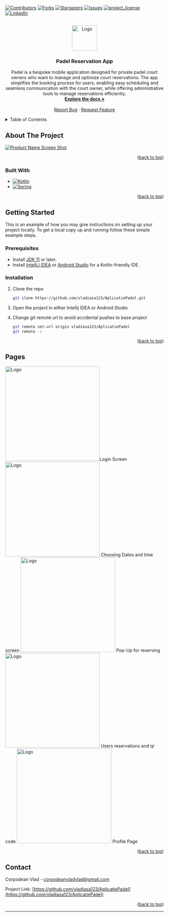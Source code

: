 
<a id="readme-top"></a>

[![Contributors][contributors-shield]][contributors-url]
[![Forks][forks-shield]][forks-url]
[![Stargazers][stars-shield]][stars-url]
[![Issues][issues-shield]][issues-url]
[![project_license][license-shield]][license-url]
[![LinkedIn][linkedin-shield]][linkedin-url]

<br />
<div align="center">
  <a href="https://github.com/vladiasa123/AplicatiePadel">
    <img src="images/logo.png" alt="Logo" width="80" height="80">
  </a>

<h3 align="center">Padel Reservation App</h3>

  <p align="center">
    Padel is a bespoke mobile application designed for private padel court owners who want to manage and optimize court reservations. The app simplifies the booking process for users, enabling easy scheduling and seamless communication with the court owner, while offering administrative tools to manage reservations efficiently.
    <br />
    <a href="https://github.com/vladiasa123/AplicatiePadel"><strong>Explore the docs »</strong></a>
    <br />
    <br />
    <a href="https://github.com/vladiasa123/AplicatiePadel/issues/new?labels=bug&template=bug-report---.md">Report Bug</a>
    ·
    <a href="https://github.com/vladiasa123/AplicatiePadel/issues/new?labels=enhancement&template=feature-request---.md">Request Feature</a>
  </p>
</div>


<details>
  <summary>Table of Contents</summary>
  <ol>
    <li>
      <a href="#about-the-project">About The Project</a>
      <ul>
        <li><a href="#built-with">Built With</a></li>
      </ul>
    </li>
    <li>
      <a href="#getting-started">Getting Started</a>
      <ul>
        <li><a href="#prerequisites">Prerequisites</a></li>
        <li><a href="#installation">Installation</a></li>
      </ul>
    </li>
    <li><a href="#Pages">Pages</a></li>
    <li><a href="#contact">Contact</a></li>
  </ol>
</details>



## About The Project

[![Product Name Screen Shot][product-screenshot]](https://galmmtmm.ro/wp-content/uploads/2024/12/banner.png)

<p align="right">(<a href="#readme-top">back to top</a>)</p>

### Built With

- [![Kotlin][JQuery.com]][JQuery-url]
- [![Spring][Spring.com]][JQuery-url]

<p align="right">(<a href="#readme-top">back to top</a>)</p>



## Getting Started

This is an example of how you may give instructions on setting up your project locally.
To get a local copy up and running follow these simple example steps.

### Prerequisites

- Install [JDK 11](https://adoptopenjdk.net/) or later.
- Install [IntelliJ IDEA](https://www.jetbrains.com/idea/) or [Android Studio](https://developer.android.com/studio) for a Kotlin-friendly IDE.

### Installation

2. Clone the repo
   ```sh
   git clone https://github.com/vladiasa123/AplicatiePadel.git
   ```
3. Open the project in either Intellij IDEA or Android Studio

4. Change git remote url to avoid accidental pushes to base project
   ```sh
   git remote set-url origin vladiasa123/AplicatiePadel
   git remote -v
   ```

<p align="right">(<a href="#readme-top">back to top</a>)</p>

## Pages

<img href="#Pages" src="https://galmmtmm.ro/wp-content/uploads/2025/01/Screenshot-2025-01-17-124154.png" alt="Logo" height = 300px>Login Screen
<img src="https://galmmtmm.ro/wp-content/uploads/2025/01/Screenshot-2025-01-17-124208.png" alt="Logo" height = 300px> Choosing Dates and time screen
<img src="https://galmmtmm.ro/wp-content/uploads/2025/01/Screenshot-2025-01-17-124214.png" alt="Logo" height = 300px> Pop-Up for reserving
<img src="https://galmmtmm.ro/wp-content/uploads/2025/01/Screenshot-2025-01-17-124220.png" alt="Logo" height = 300px> Users reservations and qr code
<img src="https://galmmtmm.ro/wp-content/uploads/2025/01/Screenshot-2025-01-17-124224.png" alt="Logo" height = 300px> Profile Page

<p align="right">(<a href="#readme-top">back to top</a>)</p>

## Contact

Corpodean Vlad - corpodeanvladvlad@gmail.com

Project Link: [https://github.com/vladiasa123/AplicatiePadel](https://github.com/vladiasa123/AplicatiePadel)

<p align="right">(<a href="#readme-top">back to top</a>)</p>

[contributors-shield]: https://img.shields.io/github/contributors/vladiasa123/AplicatiePadel.svg?style=for-the-badge
[contributors-url]: https://github.com/vladiasa123/AplicatiePadel/graphs/contributors
[forks-shield]: https://img.shields.io/github/forks/vladiasa123/AplicatiePadel.svg?style=for-the-badge
[forks-url]: https://github.com/vladiasa123/AplicatiePadel/network/members
[stars-shield]: https://img.shields.io/github/stars/vladiasa123/AplicatiePadel.svg?style=for-the-badge
[stars-url]: https://github.com/vladiasa123/AplicatiePadel/stargazers
[issues-shield]: https://img.shields.io/github/issues/vladiasa123/AplicatiePadel.svg?style=for-the-badge
[issues-url]: https://github.com/vladiasa123/AplicatiePadel/issues
[license-shield]: https://img.shields.io/github/license/vladiasa123/AplicatiePadel.svg?style=for-the-badge
[license-url]: https://github.com/vladiasa123/AplicatiePadel/blob/master/LICENSE.txt
[linkedin-shield]: https://img.shields.io/badge/-LinkedIn-black.svg?style=for-the-badge&logo=linkedin&colorB=555
[linkedin-url]: https://www.linkedin.com/in/corpodean-vlad-a238671a5/
[product-screenshot]: images/screenshot.png
[Next.js]: https://img.shields.io/badge/next.js-000000?style=for-the-badge&logo=nextdotjs&logoColor=white
[Next-url]: https://nextjs.org/
[React.js]: https://img.shields.io/badge/React-20232A?style=for-the-badge&logo=react&logoColor=61DAFB
[React-url]: https://reactjs.org/
[Vue.js]: https://img.shields.io/badge/Vue.js-35495E?style=for-the-badge&logo=vuedotjs&logoColor=4FC08D
[Vue-url]: https://vuejs.org/
[Angular.io]: https://img.shields.io/badge/Angular-DD0031?style=for-the-badge&logo=angular&logoColor=white
[Angular-url]: https://angular.io/
[Svelte.dev]: https://img.shields.io/badge/Svelte-4A4A55?style=for-the-badge&logo=svelte&logoColor=FF3E00
[Svelte-url]: https://svelte.dev/
[Laravel.com]: https://img.shields.io/badge/Laravel-FF2D20?style=for-the-badge&logo=laravel&logoColor=white
[Laravel-url]: https://laravel.com
[Bootstrap.com]: https://img.shields.io/badge/Bootstrap-563D7C?style=for-the-badge&logo=bootstrap&logoColor=white
[Bootstrap-url]: https://getbootstrap.com
[JQuery.com]: https://img.shields.io/badge/Kotlin-7F52FF?style=for-the-badge&logo=kotlin&logoColor=white
[Spring.com]: https://img.shields.io/badge/SpringBoot-6DB33F?style=flat-square&logo=Spring&logoColor=white
[JQuery-url]: https://jquery.com
****
